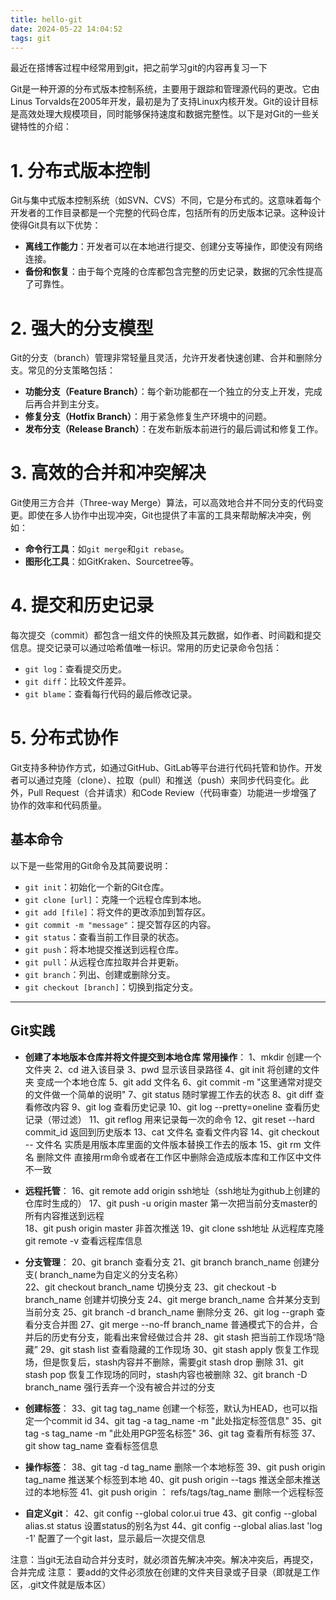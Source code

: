 ```yaml
---
title: hello-git
date: 2024-05-22 14:04:52
tags: git
---
```

最近在搭博客过程中经常用到git，把之前学习git的内容再复习一下

Git是一种开源的分布式版本控制系统，主要用于跟踪和管理源代码的更改。它由Linus Torvalds在2005年开发，最初是为了支持Linux内核开发。Git的设计目标是高效处理大规模项目，同时能够保持速度和数据完整性。以下是对Git的一些关键特性的介绍：

# 1. 分布式版本控制
Git与集中式版本控制系统（如SVN、CVS）不同，它是分布式的。这意味着每个开发者的工作目录都是一个完整的代码仓库，包括所有的历史版本记录。这种设计使得Git具有以下优势：
- **离线工作能力**：开发者可以在本地进行提交、创建分支等操作，即使没有网络连接。
- **备份和恢复**：由于每个克隆的仓库都包含完整的历史记录，数据的冗余性提高了可靠性。

# 2. 强大的分支模型
Git的分支（branch）管理非常轻量且灵活，允许开发者快速创建、合并和删除分支。常见的分支策略包括：
- **功能分支（Feature Branch）**：每个新功能都在一个独立的分支上开发，完成后再合并到主分支。
- **修复分支（Hotfix Branch）**：用于紧急修复生产环境中的问题。
- **发布分支（Release Branch）**：在发布新版本前进行的最后调试和修复工作。

# 3. 高效的合并和冲突解决
Git使用三方合并（Three-way Merge）算法，可以高效地合并不同分支的代码变更。即使在多人协作中出现冲突，Git也提供了丰富的工具来帮助解决冲突，例如：
- **命令行工具**：如`git merge`和`git rebase`。
- **图形化工具**：如GitKraken、Sourcetree等。

# 4. 提交和历史记录
每次提交（commit）都包含一组文件的快照及其元数据，如作者、时间戳和提交信息。提交记录可以通过哈希值唯一标识。常用的历史记录命令包括：
- `git log`：查看提交历史。
- `git diff`：比较文件差异。
- `git blame`：查看每行代码的最后修改记录。

# 5. 分布式协作
Git支持多种协作方式，如通过GitHub、GitLab等平台进行代码托管和协作。开发者可以通过克隆（clone）、拉取（pull）和推送（push）来同步代码变化。此外，Pull Request（合并请求）和Code Review（代码审查）功能进一步增强了协作的效率和代码质量。

## 基本命令
以下是一些常用的Git命令及其简要说明：
- `git init`：初始化一个新的Git仓库。
- `git clone [url]`：克隆一个远程仓库到本地。
- `git add [file]`：将文件的更改添加到暂存区。
- `git commit -m "message"`：提交暂存区的内容。
- `git status`：查看当前工作目录的状态。
- `git push`：将本地提交推送到远程仓库。
- `git pull`：从远程仓库拉取并合并更新。
- `git branch`：列出、创建或删除分支。
- `git checkout [branch]`：切换到指定分支。

----
## Git实践

- **创建了本地版本仓库并将文件提交到本地仓库 常用操作**：
1、mkdir 创建一个文件夹
2、cd 进入该目录
3、pwd 显示该目录路径
4、git init 将创建的文件夹 变成一个本地仓库
5、git add 文件名
6、git commit -m "这里通常对提交的文件做一个简单的说明"
7、git status 随时掌握工作去的状态
8、git diff 查看修改内容
9、git log 查看历史记录
10、git log  --pretty=oneline  查看历史记录（带过滤）
11、git reflog 用来记录每一次的命令
12、git reset --hard commit_id 返回到历史版本
13、cat 文件名  查看文件内容
14、git checkout -- 文件名  实质是用版本库里面的文件版本替换工作去的版本
15、git rm 文件名  删除文件  直接用rm命令或者在工作区中删除会造成版本库和工作区中文件不一致

- **远程托管**：
16、git remote add origin ssh地址（ssh地址为github上创建的仓库时生成的）
17、git push -u origin master 第一次把当前分支master的所有内容推送到远程  
18、git push origin master 非首次推送
19、git clone ssh地址  从远程库克隆     git remote -v 查看远程库信息
     
- **分支管理**：
20、git branch 查看分支
21、git branch branch_name 创建分支( branch_name为自定义的分支名称）  
22、git checkout branch_name 切换分支
23、git checkout -b branch_name  创建并切换分支
24、git merge branch_name 合并某分支到当前分支
25、git branch -d branch_name 删除分支
26、git log --graph 查看分支合并图
27、git merge --no-ff branch_name  普通模式下的合并，合并后的历史有分支，能看出来曾经做过合并
28、git stash 把当前工作现场“隐藏”
29、git stash list 查看隐藏的工作现场
30、git stash apply 恢复工作现场，但是恢复后，stash内容并不删除，需要git stash drop 删除
31、git stash pop 恢复工作现场的同时，stash内容也被删除
32、git branch -D branch_name 强行丢弃一个没有被合并过的分支

- **创建标签**：
33、git tag tag_name 创建一个标签，默认为HEAD，也可以指定一个commit id
34、git tag -a tag_name  -m "此处指定标签信息"
35、git tag -s tag_name  -m "此处用PGP签名标签"
36、git tag 查看所有标签
37、git show tag_name 查看标签信息

- **操作标签**：
38、git tag -d tag_name 删除一个本地标签
39、git push origin tag_name 推送某个标签到本地
40、git push origin --tags 推送全部未推送过的本地标签
41、git push origin ： refs/tags/tag_name 删除一个远程标签

- **自定义git**：
42、git config  --global color.ui true
43、git config  --global alias.st status 设置status的别名为st
44、git config  --global alias.last 'log -1' 配置了一个git last，显示最后一次提交信息

注意：当git无法自动合并分支时，就必须首先解决冲突。解决冲突后，再提交，合并完成
注意： 要add的文件必须放在创建的文件夹目录或子目录（即就是工作区，.git文件就是版本区）
